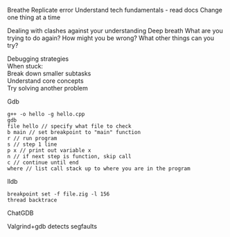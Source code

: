 

Breathe
Replicate error
Understand tech fundamentals - read docs
Change one thing at a time

Dealing with clashes against your understanding
Deep breath
What are you trying to do again?
How might you be wrong?
What other things can you try?

Debugging strategies  
When stuck:  
Break down smaller subtasks  
Understand core concepts  
Try solving another problem

Gdb
```
g++ -o hello -g hello.cpp
gdb
file hello // specify what file to check
b main // set breakpoint to "main" function
r // run program
s // step 1 line
p x // print out variable x
n // if next step is function, skip call
c // continue until end
where // list call stack up to where you are in the program
```

lldb
```
breakpoint set -f file.zig -l 156
thread backtrace
```

ChatGDB

Valgrind+gdb detects segfaults